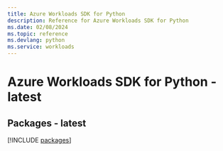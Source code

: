 ```yaml
---
title: Azure Workloads SDK for Python
description: Reference for Azure Workloads SDK for Python
ms.date: 02/08/2024
ms.topic: reference
ms.devlang: python
ms.service: workloads
---
```

# Azure Workloads SDK for Python - latest
## Packages - latest
[!INCLUDE [packages](workloads-index.md)]